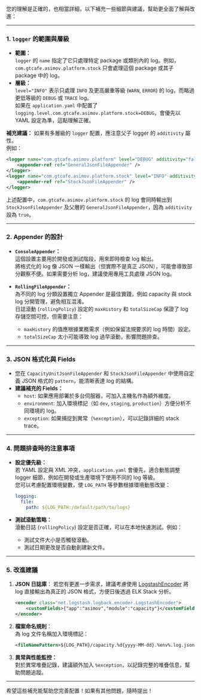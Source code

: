 

您的理解是正確的，也相當詳細，以下補充一些細節與建議，幫助更全面了解與改進：

---

### 1. **`logger` 的範圍與層級**
- **範圍：**  
  `logger` 的 `name` 指定了它只處理特定 package 或類別內的 log。例如，`com.gtcafe.asimov.platform.stock` 只會處理這個 package 或其子 package 中的 log。
- **層級：**  
  `level="INFO"` 表示只處理 `INFO` 及更高嚴重等級 (`WARN`, `ERROR`) 的 log，而略過更低等級的 `DEBUG` 或 `TRACE` log。  
  如果在 `application.yaml` 中配置了 `logging.level.com.gtcafe.asimov.platform.stock=DEBUG`，會優先以 YAML 設定為準，這點理解正確。

**補充建議：**
如果有多層級的 `logger` 配置，應注意父子 logger 的 `additivity` 屬性。  
例如：
```xml
<logger name="com.gtcafe.asimov.platform" level="DEBUG" additivity="false">
    <appender-ref ref="GeneralJsonFileAppender" />
</logger>
<logger name="com.gtcafe.asimov.platform.stock" level="INFO" additivity="true">
    <appender-ref ref="StockJsonFileAppender" />
</logger>
```
上述配置中，`com.gtcafe.asimov.platform.stock` 的 log 會同時輸出到 `StockJsonFileAppender` 及父層的 `GeneralJsonFileAppender`，因為 `additivity` 設為 `true`。

---

### 2. **Appender 的設計**
- **`ConsoleAppender`：**  
  這個設置主要用於開發或測試階段，用來即時檢查 log 輸出。  
  將格式化的 log 像 JSON 一樣輸出（但實際不是真正 JSON），可能會導致部分觀察不便。如果需要分析 log，建議使用專用工具處理 JSON log。
  
- **`RollingFileAppender`：**  
  為不同的 log 分類設置獨立 Appender 是最佳實踐，例如 capacity 與 stock log 分開管理，避免相互混淆。  
  日誌滾動 (`rollingPolicy`) 設定的 `maxHistory` 和 `totalSizeCap` 保證了 log 存儲空間可控，但需要注意：
  - `maxHistory` 的值應根據業務需求（例如保留法規要求的 log 時間）設定。
  - `totalSizeCap` 太小可能導致 log 過早滾動，影響問題排查。

---

### 3. **JSON 格式化與 Fields**
- 您在 `CapacityUnitJsonFileAppender` 和 `StockJsonFileAppender` 中使用自定義 JSON 格式的 `pattern`，能清晰表達 log 的結構。
- **建議補充的 Fields：**
  - `host`: 如果應用部署於多台伺服器，可加入主機名作為額外維度。
  - `environment`: 加入環境標記（如 `dev`, `staging`, `production`）方便分析不同環境的 log。
  - `exception`: 如果捕捉到異常（`%exception`），可以記錄詳細的 stack trace。

---

### 4. **問題排查時的注意事項**
- **設定優先級：**  
  若 YAML 設定與 XML 冲突，`application.yaml` 會優先，適合動態調整 logger 細節，例如在開發或生產環境下使用不同的 log 等級。  
  您可以考慮配置環境變數，使 `LOG_PATH` 等參數根據環境動態改變：
  ```yaml
  logging:
    file:
      path: ${LOG_PATH:/default/path/to/logs}
  ```

- **測試滾動策略：**  
  滾動日誌 (`rollingPolicy`) 設定是否正確，可以在本地快速測試。例如：
  - 測試文件大小是否觸發滾動。
  - 測試日期更改是否自動創建新文件。

---

### 5. **改進建議**
1. **JSON 日誌庫**：
   若您有更進一步需求，建議考慮使用 [LogstashEncoder](https://github.com/logstash/logstash-logback-encoder) 將 log 直接輸出為真正的 JSON 格式，方便日後透過 ELK Stack 分析。
   ```xml
   <encoder class="net.logstash.logback.encoder.LogstashEncoder">
       <customFields>{"app":"asimov","module":"capacity"}</customFields>
   </encoder>
   ```

2. **檔案命名規則**：  
   為 log 文件名稱加入環境標記：
   ```xml
   <fileNamePattern>${LOG_PATH}/capacity.%d{yyyy-MM-dd}.%env%.log.json</fileNamePattern>
   ```

3. **異常與性能監控：**  
   對於異常堆疊記錄，建議額外加入 `%exception`，以記錄完整的堆疊信息，幫助問題追蹤。

---

希望這些補充能幫助您完善配置！如果有其他問題，隨時提出！